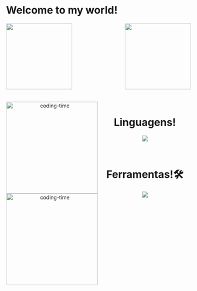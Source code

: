 # Welcome to my world!

<div>
  <img  height="180em" src="https://github-readme-stats.vercel.app/api?username=oKevinRaupp&show_icons=true&theme=tokyonight&include_all_commits=true&count_private=true"/>
  <img align="right" height="180em" src="https://github-readme-stats.vercel.app/api/top-langs/?username=oKevinRaupp&layout=compact&theme=tokyonight"/>
</div>
<br>

<div  align="center"> 
  <div style="display: inline_block"><br>
    <img align="left" height="250" alt="coding-time" src="code.gif">
    <h1 align="center">Linguagens!</h1>
    <div>
      <p align="center">
        <a href="https://skillicons.dev">
          <img src="https://skillicons.dev/icons?i=java,py,nodejs,html,css,js" />
        </a>
      </p>
    </div>
  </div>
  </div>
  <div  align="center"> 
  <div style="display: inline_block"><br>
    <img align="left" height="250" alt="coding-time" src="code.gif">
    <h1 align="center">Ferramentas!🛠</h1>
    <div>
      <p align="center">
        <a href="https://skillicons.dev">
          <img src="https://skillicons.dev/icons?i=spring,docker,kafka,aws,git,github,idea,linux,vscode,postman,mysql,postgres" />
        </a>
      </p>
    </div>  
   </div>
  </div>

